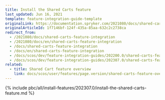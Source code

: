 ```yaml
---
title: Install the Shared Carts feature
last_updated: Jun 16, 2021
template: feature-integration-guide-template
originalLink: https://documentation.spryker.com/2021080/docs/shared-carts-feature-integration
originalArticleId: 1f7146bf-124f-435a-85aa-632c2c2738ca
redirect_from:
  - /2021080/docs/shared-carts-feature-integration
  - /2021080/docs/en/shared-carts-feature-integration
  - /docs/shared-carts-feature-integration
  - /docs/en/shared-carts-feature-integration
  - /docs/scos/dev/feature-integration-guides/202200.0/shared-carts-feature-integration.html
  - /docs/scos/dev/feature-integration-guides/202307.0/shared-carts-feature-integration.html  
related:
  - title: Shared Cart feature overview
    link: docs/scos/user/features/page.version/shared-carts-feature-overview.html
---
```


{% include pbc/all/install-features/202307.0/install-the-shared-carts-feature.md %} <!-- To edit, see /_includes/pbc/all/install-features/202307.0/install-the-shared-carts-feature.md -->
